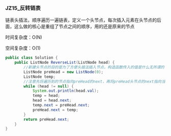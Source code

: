 ### JZ15_反转链表

链表头插法，顺序遍历一遍链表，定义一个头节点，每次插入元素在头节点的后面，这么做的核心是重组了节点之间的顺序，用的还是原来的节点

时间复杂度：O(N)

空间复杂度：O(1)

```java
public class Solution {
    public ListNode ReverseList(ListNode head) {
        //新建头节点的目的是为了方便头插法插入节点，构造函数传入的值是什么无所谓的
        ListNode preHead = new ListNode(0);
        ListNode temp;
        //注意先将遍历到的节点指向preHead的next，再将preHead头节点的next指向当前元素完成插入，并且head向后移动一位
        while (head != null) {
            System.out.println(head.val);
            temp = head;
            head = head.next;
            temp.next = preHead.next;
            preHead.next = temp;
        }
        return preHead.next;
    }
}
```

